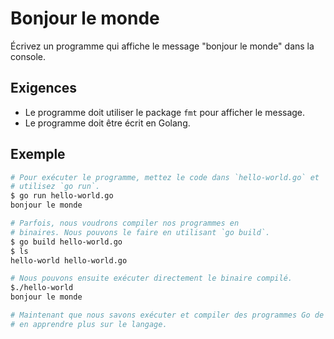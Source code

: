 # Bonjour le monde

Écrivez un programme qui affiche le message "bonjour le monde" dans la console.

## Exigences

- Le programme doit utiliser le package `fmt` pour afficher le message.
- Le programme doit être écrit en Golang.

## Exemple

```sh
# Pour exécuter le programme, mettez le code dans `hello-world.go` et
# utilisez `go run`.
$ go run hello-world.go
bonjour le monde

# Parfois, nous voudrons compiler nos programmes en
# binaires. Nous pouvons le faire en utilisant `go build`.
$ go build hello-world.go
$ ls
hello-world hello-world.go

# Nous pouvons ensuite exécuter directement le binaire compilé.
$./hello-world
bonjour le monde

# Maintenant que nous savons exécuter et compiler des programmes Go de base, allons
# en apprendre plus sur le langage.
```
